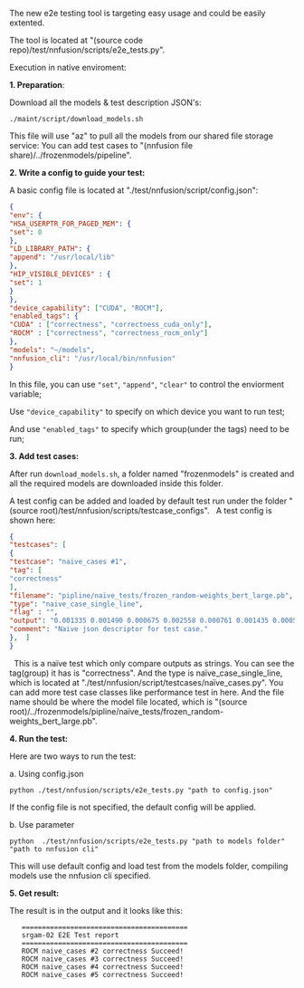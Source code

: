 The new e2e testing tool is targeting easy usage and could be easily extented.

The tool is located at "(source code repo)/test/nnfusion/scripts/e2e_tests.py".

Execution in native enviroment:

**1. Preparation**:

   Download all the models & test description JSON's:

   `./maint/script/download_models.sh`
		
   This file will use "az" to pull all the models from our shared file storage service: You can add test cases to "(nnfusion file share)/../frozenmodels/pipeline".
	
**2. Write a config to guide your test:**

   A basic config file is located at "./test/nnfusion/script/config.json":

```json
{
"env": {
"HSA_USERPTR_FOR_PAGED_MEM": {
"set": 0
},
"LD_LIBRARY_PATH": {
"append": "/usr/local/lib"
},
"HIP_VISIBLE_DEVICES" : {
"set": 1
}
},
"device_capability": ["CUDA", "ROCM"],
"enabled_tags": {
"CUDA" : ["correctness", "correctness_cuda_only"],
"ROCM" : ["correctness", "correctness_rocm_only"]
},
"models": "~/models",
"nnfusion_cli": "/usr/local/bin/nnfusion"
}

```	
   In this file, you can use `"set"`, `"append"`, `"clear"` to control the enviorment variable;

   Use `"device_capability"` to specify on which device you want to run test;

   And use `"enabled_tags"` to specify which group(under the tags) need to be run;
	
**3. Add test cases:**

   After run `download_models.sh`, a folder named "frozenmodels" is created and all the required models are downloaded inside this folder.  
	
   A test config can be added and loaded by default test run under the folder "(source root)/test/nnfusion/scripts/testcase_configs".
	 
   A  test config is shown here:

```json
{
"testcases": [
{
"testcase": "naive_cases #1",
"tag": [
"correctness"
],
"filename": "pipline/naïve_tests/frozen_random-weights_bert_large.pb",
"type": "naive_case_single_line",
"flag" : "",
"output": "0.001335 0.001490 0.000675 0.002558 0.000761 0.001435 0.000518 0.001516 0.000738 0.001183  .. (size = 1001, ends with 0.000281);",
"comment": "Naive json descriptor for test case."
},  ]
}
```
 
   This is a naïve test which only compare outputs as strings. You can see the tag(group) it has is "correctness". And the type is naïve_case_single_line, which is located at "./test/nnfusion/script/testcases/naïve_cases.py". You can add more test case classes like performance test in here. And the file name should be where the model file located, which is "(source root)/../frozenmodels/pipline/naïve_tests/frozen_random-weights_bert_large.pb".
	
**4. Run the test:**

   Here are two ways to run the test:

   a. Using config.json

  `python ./test/nnfusion/scripts/e2e_tests.py "path to config.json"`

  If the config file is not specified, the default config will be applied.
		
   b. Use parameter

   `python  ./test/nnfusion/scripts/e2e_tests.py "path to models folder" "path to nnfusion cli"`

   This will use default config and load test from the models folder, compiling models use the nnfusion cli specified.
		
**5. Get result:**

   The result is in the output and it looks like this:
```
   ========================================= 
   srgam-02 E2E Test report 
   ========================================= 
   ROCM naive_cases #2 correctness Succeed! 
   ROCM naive_cases #3 correctness Succeed! 
   ROCM naive_cases #4 correctness Succeed! 
   ROCM naive_cases #5 correctness Succeed! 
```	

